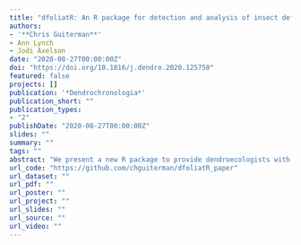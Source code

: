 ```yaml
---
title: "dfoliatR: An R package for detection and analysis of insect defoliation signals in tree rings"
authors:
- '**Chris Guiterman**'
- Ann Lynch
- Jodi Axelson
date: "2020-08-27T00:00:00Z"
doi: "https://doi.org/10.1016/j.dendro.2020.125750"
featured: false
projects: []
publication: '*Dendrochronologia*'
publication_short: ""
publication_types:
- "2"
publishDate: "2020-08-27T00:00:00Z"
slides: ""
summary: ""
tags: ""
abstract: "We present a new R package to provide dendroecologists with tools to infer, quantify, analyze, and visualize growth suppression events in tree rings. dfoliatR is based on the OUTBREAK program and builds on existing resources in the R computing environment and the well-used dplR package. It is designed to aid research in the ecology of insect defoliation events and to reconstruct defoliator outbreak chronologies, but can be applied to other studies where host–non-host comparisons are useful. dfoliatR performs an indexing procedure to remove climatic signals in the host-tree series that are represented in the non-host chronology, or other annually-resolved climate series. It then infers defoliation events in individual trees based on user-specified thresholds. Site-level analyses identify outbreak events that synchronously affect user-defined numbers or proportions of involved host trees. Functions are provided for summary statistics and graphics of tree- and site-level series. We evaluated dfoliatR against OUTBREAK, using eight datasets including 222 host-trees, and found that dfoliatR improves on OUTBREAK with greater user control, identification of defoliation events, computing capacity, and both the statistical summary and graphical outputs. We provide two example data sets and script to enable users to gain familiarity with the package and its capabilities. The source code is available in the Comprehensive R Archive Network (CRAN) and on GitHub."
url_code: "https://github.com/chguiterman/dfoliatR_paper"
url_dataset: ""
url_pdf: ""
url_poster: ""
url_project: ""
url_slides: ""
url_source: ""
url_video: ""
---
```




